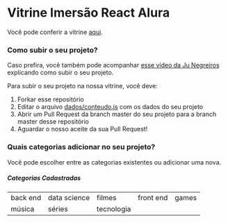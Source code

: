 # Vitrine Imersão React Alura

Você pode conferir a vitrine [aqui](https://vitrine-imersao-react.vercel.app/).

### Como subir o seu projeto?

Caso prefira, você também pode acompanhar [esse vídeo da Ju Negreiros](https://youtu.be/4qy23EulMbw) explicando como subir o seu projeto.

Para subir o seu projeto na nossa vitrine, você deve:

1. Forkar esse repositório
1. Editar o arquivo [dados/conteudo.js](https://github.com/imersao-alura/vitrine-imersao-react/blob/master/src/dados/conteudo.js) com os dados do seu projeto
1. Abrir um Pull Request da branch master do seu projeto para a branch master desse repositório
1. Aguardar o nosso aceite da sua Pull Request!

### Quais categorias adicionar no seu projeto?

Você pode escolher entre as categorias existentes ou adicionar uma nova.

##### Categorias Cadastradas

<table>
  <tr>
    <td style="text-align: center;">back end</td>
    <td>data science</td>
    <td>filmes</td>
    <td>front end</td>
    <td>games</td>
  </tr>
  <tr>
    <td>música</td>
    <td>séries </td>
    <td>tecnologia </td>
    <td></td>
    <td></td>
  </tr>
</table>
